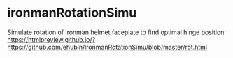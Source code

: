 # ironmanRotationSimu
Simulate rotation of ironman helmet faceplate to find optimal hinge position:
https://htmlpreview.github.io/?https://github.com/ehubin/ironmanRotationSimu/blob/master/rot.html
